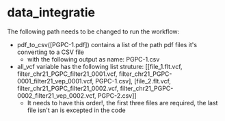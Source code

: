 # data_integratie
The following path needs to be changed to run the workflow:
- pdf_to_csv([PGPC-1.pdf]) contains a list of the path pdf files it's converting to a CSV file
    - with the following output as name: PGPC-1.csv
- all_vcf variable has the following list struture:
[[file_1.flt.vcf, filter_chr21_PGPC_filter21_0001.vcf, filter_chr21_PGPC-0001_filter21_vep_0001.vcf, PGPC-1.csv], [file_2.flt.vcf, filter_chr21_PGPC_filter21_0002.vcf, filter_chr21_PGPC-0002_filter21_vep_0002.vcf, PGPC-2.csv]]
    - It needs to have this order!, the first three files are required, the last file isn't an is excepted in the code

